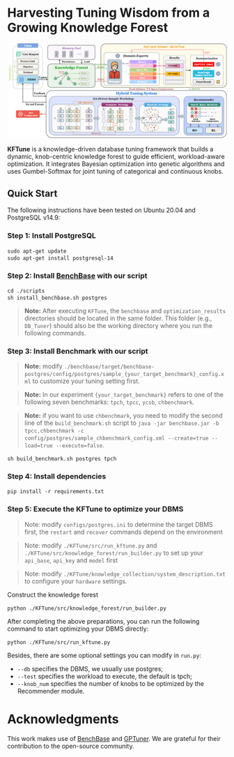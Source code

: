# Harvesting Tuning Wisdom from a Growing Knowledge Forest
<div align="center">
  <img src="/overview/kftune.png" alt="KFTune overview" width="800">
</div>
<!-- <img src="/overview/kftune.png" alt="KFTune overview" width="800":> -->

**KFTune** is a knowledge-driven database tuning framework that builds a dynamic, knob-centric knowledge forest to guide efficient, workload-aware optimization. It integrates Bayesian optimization into genetic algorithms and uses Gumbel-Softmax for joint tuning of categorical and continuous knobs. 

## Quick Start
The following instructions have been tested on Ubuntu 20.04 and PostgreSQL v14.9:
### Step 1: Install PostgreSQL
```
sudo apt-get update
sudo apt-get install postgresql-14
```

### Step 2: Install [BenchBase](https://github.com/cmu-db/benchbase) with our script

```
cd ./scripts
sh install_benchbase.sh postgres
```

> **Note:** After executing `KFTune`, the `benchbase` and `optimization_results` directories should be located in the same folder. This folder (e.g., `DB_Tuner`) should also be the working directory where you run the following commands.


### Step 3: Install Benchmark with our script
> **Note:** modify `./benchbase/target/benchbase-postgres/config/postgres/sample_{your_target_benchmark}_config.xml` to customize your tuning setting first.

> **Note:** In our experiment `{your_target_benchmark}` refers to one of the following seven benchmarks: `tpch`, `tpcc`, `ycsb`, `chbenchmark`.

> **Note:** if you want to use `chbenchmark`, you need to modify the second line of the `build_benchmark.sh` script to `java -jar benchbase.jar -b tpcc,chbenchmark -c config/postgres/sample_chbenchmark_config.xml --create=true --load=true --execute=false`.

```
sh build_benchmark.sh postgres tpch
```

### Step 4: Install dependencies
```
pip install -r requirements.txt
```

### Step 5: Execute the KFTune to optimize your DBMS
> Note: modify `configs/postgres.ini` to determine the target DBMS first, the `restart` and `recover` commands depend on the environment

> Note: modify `./KFTune/src/run_kftune.py` and `./KFTune/src/knowledge_forest/run_builder.py` to set up your `api_base`, `api_key` and `model` first

> Note: modify `./KFTune/knowledge_collection/system_description.txt` to configure your `hardware` settings.

Construct the knowledge forest
```
python ./KFTune/src/knowledge_forest/run_builder.py
```

After completing the above preparations, you can run the following command to start optimizing your DBMS directly:
```
python ./KFTune/src/run_kftune.py
```
Besides, there are some optional settings you can modify in `run.py`:
- `--db` specifies the DBMS, we usually use postgres;
- `--test` specifies the workload to execute, the default is tpch;
- `--knob_num` specifies the number of knobs to be optimized by the Recommender module.



# Acknowledgments
This work makes use of [BenchBase](https://github.com/cmu-db/benchbase) and [GPTuner](https://github.com/SolidLao/GPTuner/tree/main). We are grateful for their contribution to the open-source community.
